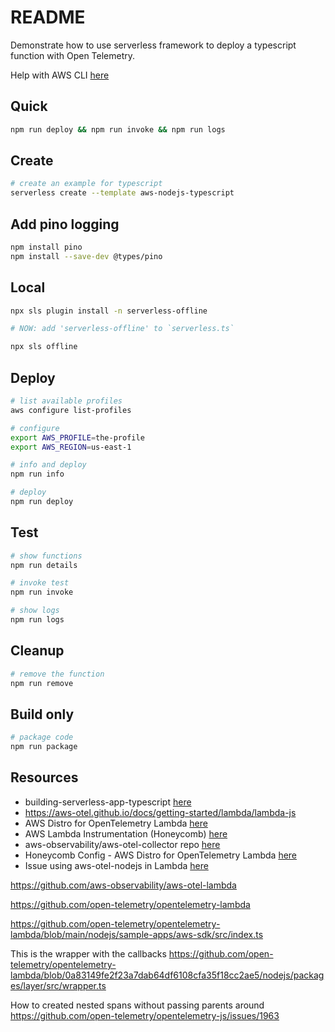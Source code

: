 # README

Demonstrate how to use serverless framework to deploy a typescript function with Open Telemetry.  

Help with AWS CLI [here](https://github.com/chrisguest75/shell_examples/blob/master/33_awscli/README.md)  

## Quick

```sh
npm run deploy && npm run invoke && npm run logs
```

## Create

```sh
# create an example for typescript
serverless create --template aws-nodejs-typescript     
```

## Add pino logging

```sh
npm install pino     
npm install --save-dev @types/pino   
```

## Local

```sh
npx sls plugin install -n serverless-offline     

# NOW: add 'serverless-offline' to `serverless.ts`

npx sls offline    
```

## Deploy

```sh
# list available profiles
aws configure list-profiles  

# configure
export AWS_PROFILE=the-profile
export AWS_REGION=us-east-1

# info and deploy
npm run info

# deploy
npm run deploy
```

## Test

```sh
# show functions
npm run details

# invoke test
npm run invoke

# show logs 
npm run logs
```

## Cleanup

```sh
# remove the function
npm run remove
```

## Build only

```sh
# package code
npm run package
```

## Resources

* building-serverless-app-typescript [here](https://blog.logrocket.com/building-serverless-app-typescript/)  
* https://aws-otel.github.io/docs/getting-started/lambda/lambda-js
* AWS Distro for OpenTelemetry Lambda [here](https://aws-otel.github.io/docs/getting-started/lambda)  
* AWS Lambda Instrumentation (Honeycomb) [here](https://docs.honeycomb.io/getting-data-in/integrations/aws/aws-lambda/)  
* aws-observability/aws-otel-collector repo [here](https://github.com/aws-observability/aws-otel-collector)
* Honeycomb Config - AWS Distro for OpenTelemetry Lambda [here](https://aws-otel.github.io/docs/components/otlp-exporter#honeycomb)
* Issue using aws-otel-nodejs in Lambda [here](https://github.com/aws-observability/aws-otel-lambda/issues/99)


https://github.com/aws-observability/aws-otel-lambda

https://github.com/open-telemetry/opentelemetry-lambda

https://github.com/open-telemetry/opentelemetry-lambda/blob/main/nodejs/sample-apps/aws-sdk/src/index.ts

This is the wrapper with the callbacks
https://github.com/open-telemetry/opentelemetry-lambda/blob/0a83149fe2f23a7dab64df6108cfa35f18cc2ae5/nodejs/packages/layer/src/wrapper.ts

How to created nested spans without passing parents around
https://github.com/open-telemetry/opentelemetry-js/issues/1963
